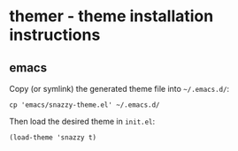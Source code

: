 # themer - theme installation instructions

## emacs

Copy (or symlink) the generated theme file into `~/.emacs.d/`:

    cp 'emacs/snazzy-theme.el' ~/.emacs.d/

Then load the desired theme in `init.el`:

    (load-theme 'snazzy t)